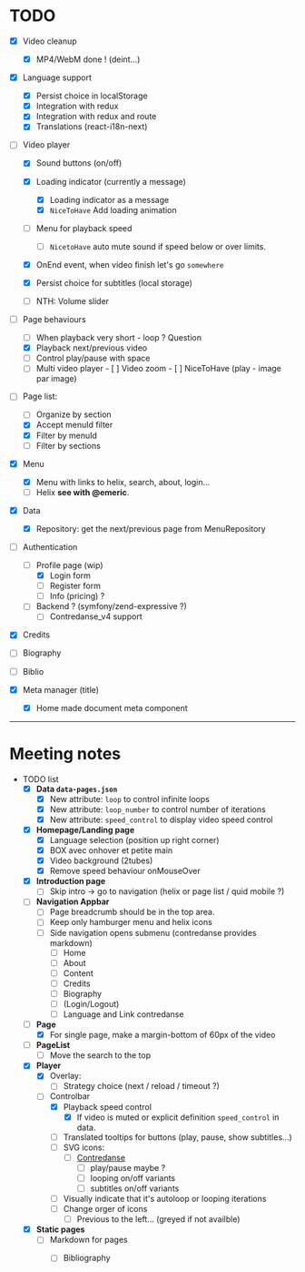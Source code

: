 # TODO

- [X] Video cleanup
  - [X] MP4/WebM done ! (deint...)

- [X] Language support 
  - [X] Persist choice in localStorage
  - [X] Integration with redux
  - [X] Integration with redux and route
  - [X] Translations (react-i18n-next)
  
- [ ] Video player
  - [x] Sound buttons (on/off)
  - [x] Loading indicator (currently a message)
    - [x] Loading indicator as a message
    - [x] `NiceToHave` Add loading animation 
  - [ ] Menu for playback speed
    - [ ] `NicetoHave` auto mute sound if speed below or over limits.
  - [x] OnEnd event, when video finish let's go `somewhere`
  - [x] Persist choice for subtitles (local storage)
  - [ ] NTH: Volume slider
  
       
- [ ] Page behaviours  
  - [ ] When playback very short - loop ? Question  
  - [x] Playback next/previous video 
  - [ ] Control play/pause with space
  - [ ] Multi video player
        - [ ] Video zoom 
        - [ ] NiceToHave (play - image par image)

- [ ] Page list:
  - [ ] Organize by section
  - [x] Accept menuId filter
  - [x] Filter by menuId
  - [ ] Filter by sections

- [X] Menu
  - [X] Menu with links to helix, search, about, login...
  - [ ] Helix **see with @emeric**.
      
- [x] Data
  - [X] Repository: get the next/previous page from MenuRepository
     

- [ ] Authentication
  - [ ] Profile page (wip)
    - [X] Login form
    - [ ] Register form
    - [ ] Info (pricing) ?
  - [ ] Backend ? (symfony/zend-expressive ?)
    - [ ] Contredanse_v4 support

- [x] Credits
- [ ] Biography
- [ ] Biblio
  
- [x] Meta manager (title)
  - [x] Home made document meta component  

------

# Meeting notes

- TODO list
  - [x] **Data `data-pages.json`**
      - [x] New attribute: `loop` to control infinite loops
      - [x] New attribute: `loop_number` to control number of iterations
      - [x] New attribute: `speed_control` to display video speed control
  - [x] **Homepage/Landing page**
    - [x] Language selection (position up right corner) 
    - [x] BOX avec onhover et petite main
    - [x] Video background (2tubes)
    - [x] Remove speed behaviour onMouseOver
  - [x] **Introduction page**
    - [ ] Skip intro -> go to navigation (helix or page list / quid mobile ?)    
  - [ ] **Navigation Appbar**
    - [ ] Page breadcrumb should be in the top area.
    - [ ] Keep only hamburger menu and helix icons
    - [ ] Side navigation opens submenu (contredanse provides markdown)    
       - [ ] Home
       - [ ] About 
       - [ ] Content
       - [ ] Credits 
       - [ ] Biography
       - [ ] (Login/Logout)
       - [ ] Language and Link contredanse        
  - [ ] **Page**
    - [x] For single page, make a margin-bottom of 60px of the video
  - [ ] **PageList**
      - [ ] Move the search to the top    
  - [x] **Player**       
    - [x] Overlay:
      - [ ] Strategy choice (next / reload / timeout ?)       
    - [ ] Controlbar
      - [x] Playback speed control 
        - [x] If video is muted or explicit definition `speed_control` in data.
      - [ ] Translated tooltips for buttons (play, pause, show subtitles...)              
      - [ ] SVG icons:
        - [ ] <u>Contredanse</u>
          - [ ] play/pause maybe ? 
          - [ ] looping on/off variants
          - [ ] subtitles on/off variants
      - [ ] Visually indicate that it's autoloop or looping iterations
      - [ ] Change orger of icons
          - [ ] Previous to the left... (greyed if not availble)         
  - [x] **Static pages**
    - [ ] Markdown for pages
      - [ ] Bibliography
               
